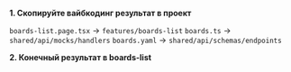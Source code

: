 **1. Скопируйте вайбкодинг результат в проект**

`boards-list.page.tsx` -> `features/boards-list` 
`boards.ts` -> `shared/api/mocks/handlers`
`boards.yaml` -> `shared/api/schemas/endpoints`

**2. Конечный результат в boards-list**